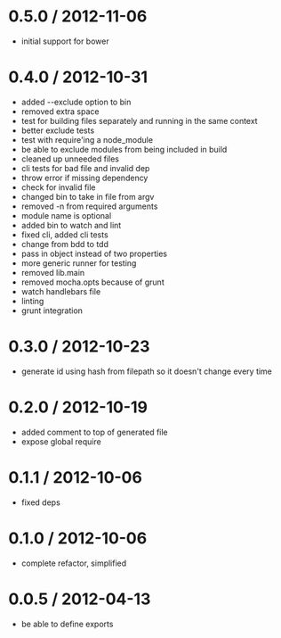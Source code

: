 
0.5.0 / 2012-11-06 
==================

  * initial support for bower

0.4.0 / 2012-10-31 
==================

  * added --exclude option to bin
  * removed extra space
  * test for building files separately and running in the same context
  * better exclude tests
  * test with require'ing a node_module
  * be able to exclude modules from being included in build
  * cleaned up unneeded files
  * cli tests for bad file and invalid dep
  * throw error if missing dependency
  * check for invalid file
  * changed bin to take in file from argv
  * removed -n from required arguments
  * module name is optional
  * added bin to watch and lint
  * fixed cli, added cli tests
  * change from bdd to tdd
  * pass in object instead of two properties
  * more generic runner for testing
  * removed lib.main
  * removed mocha.opts because of grunt
  * watch handlebars file
  * linting
  * grunt integration

0.3.0 / 2012-10-23 
==================

  * generate id using hash from filepath so it doesn't change every time

0.2.0 / 2012-10-19 
==================

  * added comment to top of generated file
  * expose global require

0.1.1 / 2012-10-06 
==================

  * fixed deps

0.1.0 / 2012-10-06 
==================

  * complete refactor, simplified

0.0.5 / 2012-04-13 
==================

  * be able to define exports
